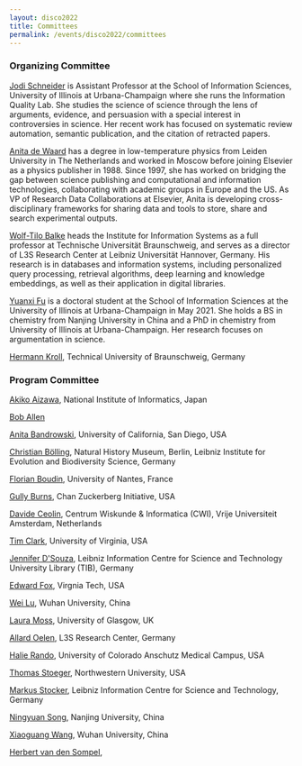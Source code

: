 ```yaml
---
layout: disco2022
title: Committees
permalink: /events/disco2022/committees
---
```

### Organizing Committee

[Jodi Schneider](http://jodischneider.com/jodi.html) is Assistant Professor at the School of Information Sciences, University of Illinois at Urbana-Champaign where she runs the Information Quality Lab. She studies the science of science through the lens of arguments, evidence, and persuasion with a special interest in controversies in science. Her recent work has focused on systematic review automation, semantic publication, and the citation of retracted papers.

[Anita de Waard](https://www.elsevier.com/connect/contributors/anita-de-waard-phd) has a degree in low-temperature physics from Leiden University in The Netherlands and worked in Moscow before joining Elsevier as a physics publisher in 1988. Since 1997, she has worked on bridging the gap between science publishing and computational and information technologies, collaborating with academic groups in Europe and the US. As VP of Research Data Collaborations at Elsevier, Anita is developing cross-disciplinary frameworks for sharing data and tools to store, share and search experimental outputs.

[Wolf-Tilo Balke](http://www.ifis.cs.tu-bs.de/staff/balke) heads the Institute for Information Systems as a full professor at Technische Universität Braunschweig, and serves as a director of L3S Research Center at Leibniz Universität Hannover, Germany. His research is in databases and information systems, including personalized query processing, retrieval algorithms, deep learning and knowledge embeddings, as well as their application in digital libraries.

[Yuanxi Fu](https://yuanxifu.site) is a doctoral student at the School of Information Sciences at the University of Illinois at Urbana-Champaign in May 2021. She holds a BS in chemistry from Nanjing University in China and a PhD in chemistry from University of Illinois at Urbana-Champaign. Her research focuses on argumentation in science.

[Hermann Kroll](http://www.ifis.cs.tu-bs.de/staff/hermann-kroll), Technical University of Braunschweig, Germany

### Program Committee
[Akiko Aizawa](http://research.nii.ac.jp/~akiko/index_e.html), National Institute of Informatics, Japan

[Bob Allen](http://boballen.info)

[Anita Bandrowski](https://scholar.google.com/citations?user=7cao0LQAAAAJ), University of California, San Diego, USA

[Christian Bölling](https://www.museumfuernaturkunde.berlin/en/about/team/christian.boelling), Natural History Museum, Berlin, Leibniz Institute for Evolution and Biodiversity Science, Germany

[Florian Boudin](https://boudinfl.github.io/), University of Nantes, France

[Gully Burns](https://www.linkedin.com/in/gullyaburns/), Chan Zuckerberg Initiative, USA

[Davide Ceolin](https://www.cwi.nl/people/davide-ceolin), Centrum Wiskunde & Informatica (CWI),  Vrije Universiteit Amsterdam, Netherlands

[Tim Clark](https://datascience.virginia.edu/people/tim-clark), University of Virginia, USA

[Jennifer D'Souza](https://www.tib.eu/en/research-development/data-science-digital-libraries/staff/jennifer-dsouza), Leibniz Information Centre for Science and Technology University Library (TIB), Germany

[Edward Fox](https://fox.cs.vt.edu/foxinfo.html), Virgnia Tech, USA

[Wei Lu](https://sim.whu.edu.cn/info/1204/6175.htm), Wuhan University, China

[Laura Moss](http://ideasresearch.org/lmoss.html), University of Glasgow, UK

[Allard Oelen](https://www.tib.eu/en/research-development/data-science-digital-libraries/staff/allard-oelen), L3S Research Center, Germany

[Halie Rando](https://greenelab.com/members/halie-rando.html), University of Colorado Anschutz Medical Campus, USA

[Thomas Stoeger](https://amaral.northwestern.edu/people/stoeger/), Northwestern University, USA

[Markus Stocker](http://markusstocker.com/), Leibniz Information Centre for Science and Technology, Germany

[Ningyuan Song](https://im.nju.edu.cn/sny/list.htm), Nanjing University, China

[Xiaoguang Wang](https://sim.whu.edu.cn/info/1052/1557.htm), Wuhan University, China

[Herbert van den Sompel](https://hvdsomp.info/), 

